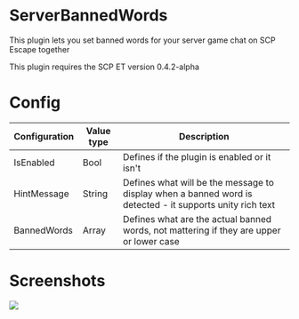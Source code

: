 # ServerBannedWords

This plugin lets you set banned words for your server game chat on SCP Escape together

This plugin requires the SCP ET version 0.4.2-alpha

# Config

| Configuration | Value type | Description                                                                                              |
|---------------|------------|----------------------------------------------------------------------------------------------------------|
| IsEnabled     | Bool       | Defines if the plugin is enabled or it isn't                                                             |
| HintMessage   | String     | Defines what will be the message to display when a banned word is detected - it supports unity rich text |
| BannedWords   | Array      | Defines what are the actual banned words, not mattering if they are upper or lower case                  |

# Screenshots

![](https://cdn.discordapp.com/attachments/864208157189079050/957101497051660328/Captura_de_pantalla_2022-03-26_023855.png?size=4096)

